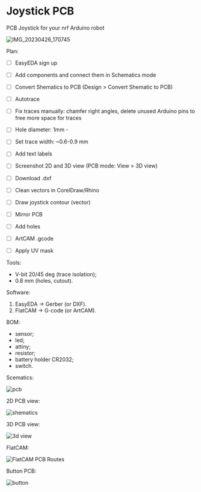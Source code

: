 # Joystick PCB

PCB Joystick for your nrf Arduino robot

![IMG_20230426_170745](https://github.com/m112521/pcb/assets/85460283/826f48f7-1a43-4177-9969-16ad2d988945)


Plan:

- [ ] EasyEDA sign up
- [ ] Add components and connect them in Schematics mode
- [ ] Convert Shematics to PCB (Design > Convert Shematic to PCB)
- [ ] Autotrace
- [ ] Fix traces manually: chamfer right angles, delete unused Arduino pins to free more space for traces
- [ ] Hole diameter: 1mm - 
- [ ] Set trace width: ~0.6-0.9 mm
- [ ] Add text labels
- [ ] Screenshot 2D and 3D view (PCB mode: View > 3D view) 
- [ ] Download .dxf
- [ ] Clean vectors in CorelDraw/Rhino
- [ ] Draw joystick contour (vector)
- [ ] Mirror PCB
- [ ] Add holes
- [ ] ArtCAM .gcode
- [ ] Apply UV mask



Tools:

- V-bit 20/45 deg (trace isolation); 
- 0.8 mm (holes, cutout).


Software:

1. EasyEDA -> Gerber (or DXF).
2. FlatCAM -> G-code (or ArtCAM).


BOM:

- sensor;
- led;
- attiny;
- resistor;
- battery holder CR2032;
- switch.

Scematics:

![pcb](https://github.com/m112521/pcb/assets/85460283/a745d556-1e42-4107-becb-5a0002518586)


2D PCB view:

![shematics](https://github.com/m112521/pcb/assets/85460283/1436aeb1-3427-4f6b-8a84-397dc872172c)


3D PCB view:

![3d view](https://github.com/m112521/pcb/assets/85460283/ae97b797-5cba-45ce-8df0-d77fc477756e)


FlatCAM:

![FlatCAM PCB Routes](https://user-images.githubusercontent.com/85460283/205966377-132faa76-0e25-4de6-9859-f1142f044101.PNG)

Button PCB:

![button](https://github.com/m112521/pcb/assets/85460283/30db0fb7-c5ea-44b2-9039-e23f6aa96040)

